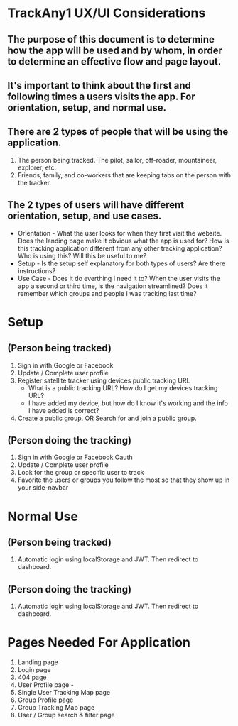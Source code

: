 # TrackAny1 UX/UI Considerations
## The purpose of this document is to determine how the app will be used and by whom, in order to determine an effective flow and page layout.

## It's important to think about the first and following times a users visits the app. For orientation, setup, and normal use.

## There are 2 types of people that will be using the application.
1. The person being tracked. The pilot, sailor, off-roader, mountaineer, explorer, etc.
2. Friends, family, and co-workers that are keeping tabs on the person with the tracker.

## The 2 types of users will have different orientation, setup, and use cases.
* Orientation - What the user looks for when they first visit the website. Does the landing page make it obvious what the app is used for? How is this tracking application different from any other tracking application? Who is using this? Will this be useful to me? 
* Setup - Is the setup self explanatory for both types of users? Are there instructions? 
* Use Case - Does it do everthing I need it to? When the user visits the app a second or third time, is the navigation streamlined? Does it remember which groups and people I was tracking last time?

# Setup 
## (Person being tracked)
1. Sign in with Google or Facebook
2. Update / Complete user profile
3. Register satellite tracker using devices public tracking URL
    * What is a public tracking URL? How do I get my devices tracking URL?
    * I have added my device, but how do I know it's working and the info I have added is correct?
4. Create a public group. OR Search for and join a public group.



## (Person doing the tracking)
1. Sign in with Google or Facebook Oauth
2. Update / Complete user profile
3. Look for the group or specific user to track
4. Favorite the users or groups you follow the most so that they show up in your side-navbar


# Normal Use
## (Person being tracked)
1. Automatic login using localStorage and JWT. Then redirect to dashboard.

## (Person doing the tracking)
1. Automatic login using localStorage and JWT. Then redirect to dashboard.





# Pages Needed For Application
1. Landing page
2. Login page
3. 404 page
4. User Profile page - 
5. Single User Tracking Map page
6. Group Profile page
7. Group Tracking Map page
8. User / Group search & filter page